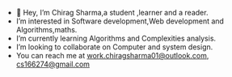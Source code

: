- 👋 Hey, I’m Chirag Sharma,a student ,learner and a reader.
- I’m interested in Software development,Web development and Algorithms,maths.
- I’m currently learning Algorithms and Complexities analysis.
- I’m looking to collaborate on Computer and system design.
- You can reach me at  work.chiragsharma01@outlook.com, cs166274@gmail.com

<!---
chiragsharrma/chiragsharrma is a ✨ special ✨ repository because its `README.md` (this file) appears on your GitHub profile.
You can click the Preview link to take a look at your changes.
--->
